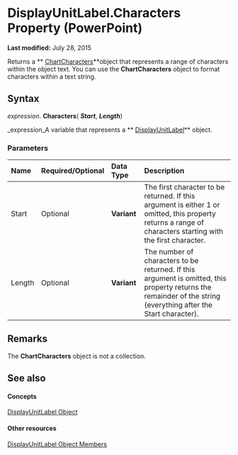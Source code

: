 
# DisplayUnitLabel.Characters Property (PowerPoint)

 **Last modified:** July 28, 2015

Returns a  ** [ChartCharacters](2f659f71-f277-dab4-f2bd-631c7a2424de.md)**object that represents a range of characters within the object text. You can use the  **ChartCharacters** object to format characters within a text string.

## Syntax

 _expression_. **Characters**( **_Start_**,  **_Length_**)

 _expression_A variable that represents a  ** [DisplayUnitLabel](4dd4df7d-91c1-9136-2d5b-cdb0794a7716.md)** object.


### Parameters



|**Name**|**Required/Optional**|**Data Type**|**Description**|
|:-----|:-----|:-----|:-----|
|Start|Optional| **Variant**|The first character to be returned. If this argument is either 1 or omitted, this property returns a range of characters starting with the first character.|
|Length|Optional| **Variant**|The number of characters to be returned. If this argument is omitted, this property returns the remainder of the string (everything after the Start character).|

## Remarks

The  **ChartCharacters** object is not a collection.


## See also


#### Concepts


 [DisplayUnitLabel Object](4dd4df7d-91c1-9136-2d5b-cdb0794a7716.md)
#### Other resources


 [DisplayUnitLabel Object Members](c7c349df-8409-14e0-6192-8597317e8610.md)

